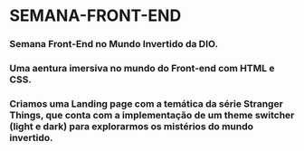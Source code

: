 # SEMANA-FRONT-END

### Semana Front-End no Mundo Invertido da DIO.
### Uma aentura imersiva no mundo do Front-end com HTML e CSS. 
### Criamos uma Landing page com a temática da série Stranger Things, que conta com a implementação de um theme switcher (light e dark) para explorarmos os mistérios do mundo invertido. 
